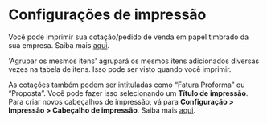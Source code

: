 # Configurações de impressão



Você pode imprimir sua cotação/pedido de venda em papel timbrado da sua empresa. Saiba mais [aqui](/docs/pt/setting-up/print/letter-head).


'Agrupar os mesmos itens' agrupará os mesmos itens adicionados diversas vezes na tabela de itens. Isso pode ser visto quando você imprimir.


As cotações também podem ser intituladas como “Fatura Proforma” ou “Proposta”.
Você pode fazer isso selecionando um **Título de impressão**. Para criar novos cabeçalhos de impressão, vá para **Configuração > Impressão > Cabeçalho de impressão**. Saiba mais [aqui](/docs/pt/setting-up/print/print-headings).



